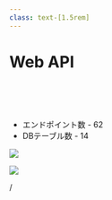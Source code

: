 ```yaml
---
class: text-[1.5rem]
---
```


# Web API

<br>
<br>
<br>

- エンドポイント数 - 62
- DBテーブル数 - 14

<img
  src="/open_api_2.png"
  class="absolute bottom-0 right-[4.5rem] w-8/20"
/>

<img
  src="/monolithic.svg"
  class="absolute bottom-[2.5rem] left-[3.5rem] w-4/10"
/>

<div
  class="absolute bottom-[1rem] right-[1rem] text-[1rem]"
>
  <SlideCurrentNo /> / <SlidesTotal />
</div>

<!--
今回の構成では、エンドポイント数がまぁまぁ多くなり、  
エンドポイント数が 62  
DBのテーブル数が 14  
となりました。  
これを1つのアプリケーションとして製造するのは気が引けたので、  
機能ごとに分割し、  
-->